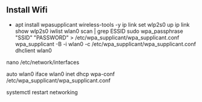## Install Wifi 

* apt install wpasupplicant wireless-tools -y
ip link set wlp2s0 up
ip link show wlp2s0
iwlist wlan0 scan | grep ESSID
sudo wpa_passphrase "SSID" "PASSWORD" > /etc/wpa_supplicant/wpa_supplicant.conf
wpa_supplicant -B -i wlan0 -c /etc/wpa_supplicant/wpa_supplicant.conf
dhclient wlan0

nano /etc/network/interfaces

auto wlan0
iface wlan0 inet dhcp
    wpa-conf /etc/wpa_supplicant/wpa_supplicant.conf
	
systemctl restart networking
